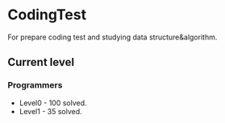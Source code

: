 # CodingTest

For prepare coding test and studying data structure&algorithm.

## Current level

### Programmers

- Level0 - 100 solved.
- Level1 - 35 solved.
